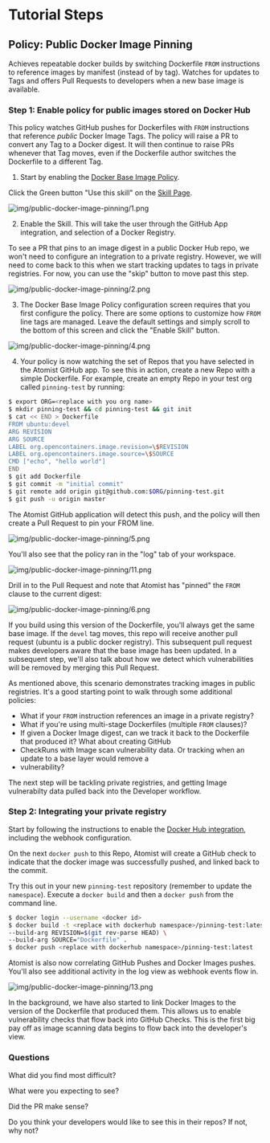 # Tutorial Steps

## Policy:  Public Docker Image Pinning

Achieves repeatable docker builds by switching Dockerfile `FROM` instructions to reference images by manifest (instead
of by tag).  Watches for updates to Tags and offers Pull Requests to developers when a new base image is available.

### Step 1:  Enable policy for public images stored on Docker Hub

This policy watches GitHub pushes for Dockerfiles with `FROM` instructions that reference *public* Docker Image Tags.
The policy will raise a PR to convert any Tag to a Docker digest.  It will then continue to raise PRs whenever that Tag
moves, even if the Dockerfile author switches the Dockerfile to a different Tag.

1. Start by enabling the [Docker Base Image
   Policy](https://go.atomist.com/catalog/skills/atomist/docker-base-image-policy).

Click the Green button "Use this skill" on the [Skill Page](https://go.atomist.com/catalog/skills/atomist/docker-base-image-policy).

![img/public-docker-image-pinning/1.png](docs/images/settings/1.png)

2.  Enable the Skill.  This will take the user through the GitHub App integration, and selection of a Docker Registry.

To see a PR that pins to an image digest in a public Docker Hub repo, we won't need to configure an
integration to a private registry.  However, we will need to come back to this when we start tracking updates to tags in
private registries.  For now, you can use the "skip" button to move past this step.

![img/public-docker-image-pinning/2.png](docs/images/settings/2.png)


3.  The Docker Base Image Policy configuration screen requires that you first configure the policy.  There are some
    options to customize how `FROM` line tags are managed.  Leave the default settings and simply scroll to the bottom
    of this screen and click the "Enable Skill" button. 

![img/public-docker-image-pinning/4.png](docs/images/settings/4.png)

4.  Your policy is now watching the set of Repos that you have selected in the Atomist GitHub app.  To see this in
    action, create a new Repo with a simple Dockerfile.   For example, create an empty Repo in your test org
    called `pinning-test` by running:

```bash
$ export ORG=<replace with you org name>
$ mkdir pinning-test && cd pinning-test && git init
$ cat << END > Dockerfile
FROM ubuntu:devel
ARG REVISION
ARG SOURCE
LABEL org.opencontainers.image.revision=\$REVISION
LABEL org.opencontainers.image.source=\$SOURCE
CMD ["echo", "hello world"]
END
$ git add Dockerfile
$ git commit -m "initial commit"
$ git remote add origin git@github.com:$ORG/pinning-test.git
$ git push -u origin master
```

The Atomist GitHub application will detect this push, and the policy will then create a Pull Request to pin your FROM line.

![img/public-docker-image-pinning/5.png](docs/images/settings/5.png)

You'll also see that the policy ran in the "log" tab of your workspace.

![img/public-docker-image-pinning/11.png](docs/images/settings/11.png)

Drill in to the Pull Request and note that Atomist has "pinned" the `FROM` clause to the current digest:

![img/public-docker-image-pinning/6.png](docs/images/settings/6.png)

If you build using this version of the Dockerfile, you'll always get the same base image.  If the `devel` tag moves,
this repo will receive another pull request (ubuntu is a public docker registry).  This subsequent pull request makes
developers aware that the base image has been updated.  In a subsequent step, we'll also talk about how we detect which
vulnerabilities will be removed by merging this Pull Request.

As mentioned above, this scenario demonstrates tracking images in public registries.  It's a good starting point to walk
through some additional policies:

* What if your `FROM` instruction references an image in a private registry?
* What if you're using multi-stage Dockerfiles (multiple `FROM` clauses)?
* If given a Docker Image digest, can we track it back to the Dockerfile that produced it?  What about creating GitHub
* CheckRuns with Image scan vulnerability data.  Or tracking when an update to a base layer would remove a
* vulnerability?

The next step will be tackling private registries, and getting Image vulnerabilty data pulled back into the Developer
workflow.

### Step 2:  Integrating your private registry

Start by following the instructions to enable the [Docker Hub
integration](https://docs.atomist.services/integration/dockerhub/), including the webhook configuration.

On the next `docker push` to this Repo, Atomist will create a GitHub check to indicate that the docker image was
successfully pushed, and linked back to the commit.

Try this out in your new `pinning-test` repository (remember to update the `namespace`).  Execute a `docker build` and
then a `docker push` from the command line.

```bash
$ docker login --username <docker id>
$ docker build -t <replace with dockerhub namespace>/pinning-test:latest \
--build-arg REVISION=$(git rev-parse HEAD) \
--build-arg SOURCE="Dockerfile" .
$ docker push <replace with dockerhub namespace>/pinning-test:latest
```

Atomist is also now correlating GitHub Pushes and Docker Images pushes. You'll also see additional activity in the log
view as webhook events flow in.

![img/public-docker-image-pinning/13.png](docs/images/settings/13.png)

In the background, we have also started to link Docker Images to the version of the Dockerfile that produced them.  This
allows us to enable vulnerability checks that flow back into GitHub Checks. This is the first big pay off as image
scanning data begins to flow back into the developer's view.

### Questions

What did you find most difficult?

What were you expecting to see?

Did the PR make sense?

Do you think your developers would like to see this in their repos?  If not, why not?

